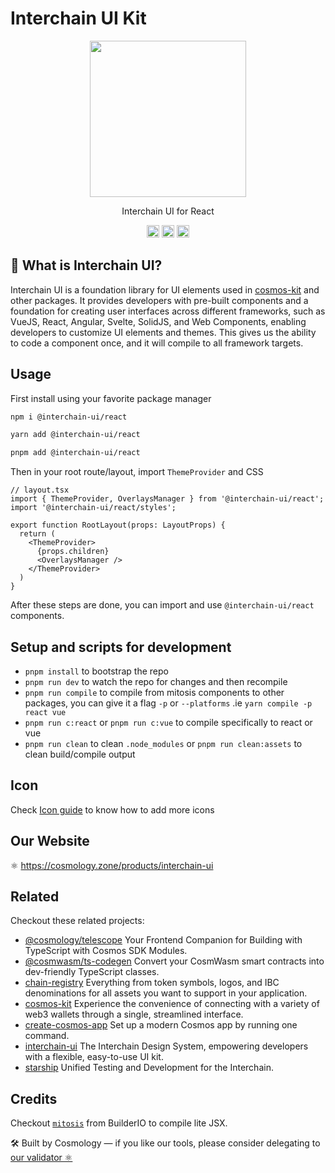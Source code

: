 # Interchain UI Kit

<p align="center" width="100%">
    <img height="250" src="https://github.com/cosmology-tech/interchain-ui/assets/545047/d08ac5da-cba7-461b-b707-d0fe2e2205fd" />
</p>

<p align="center" width="100%">
Interchain UI for React
</p>

<p align="center" width="100%">
  <a href="https://www.npmjs.com/package/@interchain-ui/react"><img height="20" src="https://img.shields.io/github/package-json/v/cosmology-tech/interchain-ui?filename=packages%2Freact%2Fpackage.json"/></a>
  <a href="https://github.com/cosmology-tech/interchain-ui/blob/main/LICENSE"><img height="20" src="https://img.shields.io/badge/license-MIT-blue.svg"/></a>
  <a href="https://www.npmjs.com/package/@interchain-ui/react">
    <img height="20" src="https://img.shields.io/npm/dt/@interchain-ui/react" />
  </a>
</p>

## 🎨 What is Interchain UI?

Interchain UI is a foundation library for UI elements used in [cosmos-kit](https://github.com/cosmology-tech/cosmos-kit) and other packages. It provides developers with pre-built components and a foundation for creating user interfaces across different frameworks, such as VueJS, React, Angular, Svelte, SolidJS, and Web Components, enabling developers to customize UI elements and themes. This gives us the ability to code a component once, and it will compile to all framework targets.

## Usage

First install using your favorite package manager
```bash
npm i @interchain-ui/react

yarn add @interchain-ui/react

pnpm add @interchain-ui/react
```

Then in your root route/layout, import `ThemeProvider` and CSS

```TSX
// layout.tsx
import { ThemeProvider, OverlaysManager } from '@interchain-ui/react';
import '@interchain-ui/react/styles';

export function RootLayout(props: LayoutProps) {
  return (
    <ThemeProvider>
      {props.children}
      <OverlaysManager />
    </ThemeProvider>
  )
}
```

After these steps are done, you can import and use `@interchain-ui/react` components.


## Setup and scripts for development

- `pnpm install` to bootstrap the repo
- `pnpm run dev` to watch the repo for changes and then recompile
- `pnpm run compile` to compile from mitosis components to other packages, you can give it a flag `-p` or `--platforms` .ie `yarn compile -p react vue`
- `pnpm run c:react` or `pnpm run c:vue` to compile specifically to react or vue
- `pnpm run clean` to clean `.node_modules` or `pnpm run clean:assets` to clean build/compile output

## Icon

Check [Icon guide](./docs/icons.md) to know how to add more icons

## Our Website

⚛️ https://cosmology.zone/products/interchain-ui

## Related

Checkout these related projects:

* [@cosmology/telescope](https://github.com/cosmology-tech/telescope) Your Frontend Companion for Building with TypeScript with Cosmos SDK Modules.
* [@cosmwasm/ts-codegen](https://github.com/CosmWasm/ts-codegen) Convert your CosmWasm smart contracts into dev-friendly TypeScript classes.
* [chain-registry](https://github.com/cosmology-tech/chain-registry) Everything from token symbols, logos, and IBC denominations for all assets you want to support in your application.
* [cosmos-kit](https://github.com/cosmology-tech/cosmos-kit) Experience the convenience of connecting with a variety of web3 wallets through a single, streamlined interface.
* [create-cosmos-app](https://github.com/cosmology-tech/create-cosmos-app) Set up a modern Cosmos app by running one command.
* [interchain-ui](https://github.com/cosmology-tech/interchain-ui) The Interchain Design System, empowering developers with a flexible, easy-to-use UI kit.
* [starship](https://github.com/cosmology-tech/starship) Unified Testing and Development for the Interchain.

## Credits

Checkout [`mitosis`](https://github.com/BuilderIO/mitosis) from BuilderIO to compile lite JSX. 

🛠 Built by Cosmology — if you like our tools, please consider delegating to [our validator ⚛️](https://cosmology.zone/validator)
